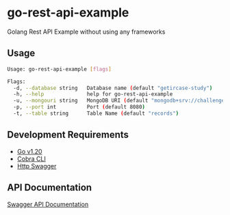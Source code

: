 # go-rest-api-example

Golang Rest API Example without using any frameworks

## Usage

```bash
Usage: go-rest-api-example [flags]

Flags:
  -d, --database string   Database name (default "getircase-study")
  -h, --help              help for go-rest-api-example
  -u, --mongouri string   MongoDB URI (default "mongodb+srv://challengeUser:WUMglwNBaydH8Yvu@challenge-xzwqd.mongodb.net/?retryWrites=true")
  -p, --port int          Port (default 8080)
  -t, --table string      Table Name (default "records")

```

## Development Requirements

* [Go v1.20](https://go.dev/dl/)
* [Cobra CLI](https://github.com/spf13/cobra)
* [Http Swagger](https://github.com/swaggo/http-swagger)

## API Documentation

[Swagger API Documentation](https://rest-api-example.herokuapp.com/swagger/index.html)
